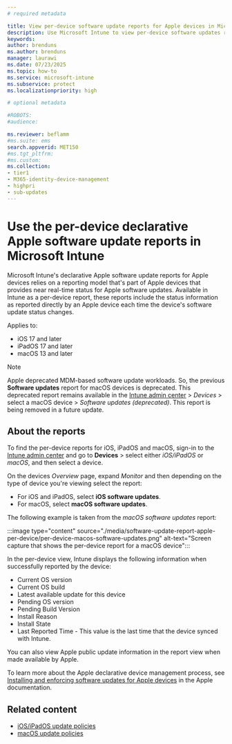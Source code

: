```yaml
---
# required metadata

title: View per-device software update reports for Apple devices in Microsoft Intune 
description: Use Microsoft Intune to view per-device software updates reports for managed Apple devices.
keywords:
author: brenduns
ms.author: brenduns
manager: laurawi
ms.date: 07/23/2025
ms.topic: how-to
ms.service: microsoft-intune
ms.subservice: protect
ms.localizationpriority: high

# optional metadata

#ROBOTS:
#audience:

ms.reviewer: beflamm
#ms.suite: ems
search.appverid: MET150
#ms.tgt_pltfrm:
#ms.custom:
ms.collection:
- tier1
- M365-identity-device-management
- highpri
- sub-updates
---
```


# Use the per-device declarative Apple software update reports in Microsoft Intune

Microsoft Intune's declarative Apple software update reports for Apple devices relies on a reporting model that's part of Apple devices that provides near real-time status for Apple software updates. Available in Intune as a per-device report, these reports include the status information as reported directly by an Apple device each time the device's software update status changes.

Applies to:

- iOS 17 and later
- iPadOS 17 and later
- macOS 13 and later

> [!NOTE]
> Apple deprecated MDM-based software update workloads. So, the previous **Software updates** report for macOS devices is deprecated. This deprecated report remains available in the [Intune admin center](https://go.microsoft.com/fwlink/?linkid=2109431) > *Devices* > select a macOS device > *Software updates (deprecated)*. This report is being removed in a future update.

## About the reports

To find the per-device reports for iOS, iPadOS and macOS, sign-in to the [Intune admin center](https://go.microsoft.com/fwlink/?linkid=2109431) and go to **Devices** > select either *iOS/iPadOS* or *macOS*, and then select a device.

On the devices *Overview* page, expand *Monitor* and then depending on the type of device you're viewing select the report:

- For iOS and iPadOS, select **iOS software updates**.
- For macOS, select **macOS software updates**.

The following example is taken from the *macOS software updates* report:

:::image type="content" source="./media/software-update-report-apple-per-device/per-device-macos-software-updates.png" alt-text="Screen capture that shows the per-device report for a macOS device":::

In the per-device view, Intune displays the following information when successfully reported by the device:

- Current OS version 
- Current OS build 
- Latest available update for this device
- Pending OS version 
- Pending Build Version
- Install Reason
- Install State
- Last Reported Time - This value is the last time that the device synced with Intune.

You can also view Apple public update information in the report view when made available by Apple.

To learn more about the Apple declarative device management process, see [Installing and enforcing software updates for Apple devices](https://support.apple.com/guide/deployment/installing-and-enforcing-software-updates-depd30715cbb/web) in the Apple documentation.

## Related content

- [iOS/iPadOS update policies](../protect/software-updates-ios.md)
- [macOS update policies](../protect/software-updates-macos.md)